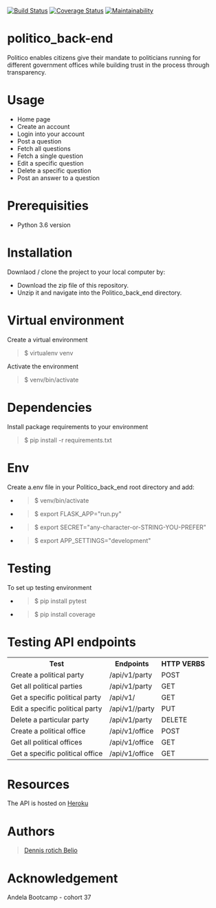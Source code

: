 [![Build Status](https://travis-ci.org/belio39/politico_back-end.svg?branch=develop)](https://travis-ci.org/belio39/politico_back-end)
[![Coverage Status](https://coveralls.io/repos/github/belio39/politico_back-end/badge.svg?branch=develop)](https://coveralls.io/github/belio39/politico_back-end?branch=develop)
[![Maintainability](https://api.codeclimate.com/v1/badges/1cb17183af1da03af9b6/maintainability)](https://codeclimate.com/github/belio39/politico_back-end/maintainability)


# politico_back-end
Politico enables citizens give their mandate to politicians running for different government offices while building trust in the process through transparency.

# Usage

- Home page
- Create an account
- Login into your account
- Post a question
- Fetch all questions
- Fetch a single question
- Edit a specific question
- Delete a specific question
- Post an answer to a question

# Prerequisities
  - Python 3.6 version
 
# Installation
Downlaod / clone the project to your local computer by:

- Download the zip file of this repository.
- Unzip it and navigate into the Politico_back_end directory.

# Virtual environment
Create a virtual environment
> $ virtualenv venv

Activate the environment

> $ venv/bin/activate 

# Dependencies
Install package requirements to your environment
>$ pip install -r requirements.txt 

# Env
Create a.env file in your Politico_back_end root directory and add:

- >$ venv/bin/activate
- >$ export FLASK_APP="run.py"
- >$ export SECRET="any-character-or-STRING-YOU-PREFER"
- >$ export APP_SETTINGS="development"

# Testing
To set up testing environment
- >$ pip install pytest
- >$ pip install coverage

# Testing API endpoints
<table> 
<tr>
<th>Test</th>
<th>Endpoints</th>
<th>HTTP VERBS</th>
</tr>
<tr>
<td>Create a political party</td>
<td>/api/v1/party</td>
<td>POST</td>
</tr>
<tr>
<td>Get all political parties</td>
<td>/api/v1/party</td>
<td>GET</td>
</tr>
<tr>
<td>Get a specific political party</td>
<td>/api/v1/<party_id></td>
<td>GET</td>
</tr>
<tr>
<td>Edit a specific political party</td>
<td>/api/v1/<party_id>/party</td>
<td>PUT</td>
</tr>
<tr>
<td>Delete a particular party</td>
<td>/api/v1/party</td>
<td>DELETE</td>
</tr>
<tr>
<td>Create a political office</td>
<td>/api/v1/office</td>
<td>POST</td>
</tr>
<tr>
<td>Get all political offices</td>
<td>/api/v1/office</td>
<td>GET</td>
</tr>
<tr>
<td>Get a specific political office</td>
<td>/api/v1/office</td>
<td>GET</td>
</tr>
</table>

# Resources
The API is hosted on [Heroku](https://politikokenya.herokuapp.com/)

# Authors
> [Dennis rotich Belio](https://github.com/belio39)

# Acknowledgement
Andela Bootcamp - cohort 37
